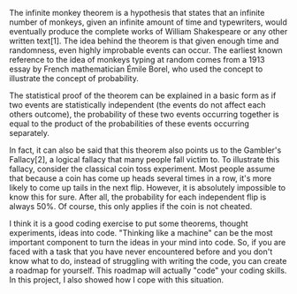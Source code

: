 The infinite monkey theorem is a hypothesis that states that an infinite number of monkeys, given an infinite amount of time and typewriters, would eventually produce the complete works of William Shakespeare or any other written text[1]. The idea behind the theorem is that given enough time and randomness, even highly improbable events can occur. The earliest known reference to the idea of monkeys typing at random comes from a 1913 essay by French mathematician Émile Borel, who used the concept to illustrate the concept of probability.

The statistical proof of the theorem can be explained in a basic form as if two events are statistically independent (the events do not affect each others outcome), the probability of these two events occurring together is equal to the product of the probabilities of these events occurring separately.

In fact, it can also be said that this theorem also points us to the Gambler's Fallacy[2], a logical fallacy that many people fall victim to. To illustrate this fallacy, consider the classical coin toss experiment. Most people assume that because a coin has come up heads several times in a row, it's more likely to come up tails in the next flip. However, it is absolutely impossible to know this for sure. After all, the probability for each independent flip is always 50%. Of course, this only applies if the coin is not cheated.

I think it is a good coding exercise to put some theorems, thought experiments, ideas into code. "Thinking like a machine" can be the most important component to turn the ideas in your mind into code. So, if you are faced with a task that you have never encountered before and you don't know what to do, instead of struggling with writing the code, you can create a roadmap for yourself. This roadmap will actually "code" your coding skills. In this project, I also showed how I cope with this situation.

